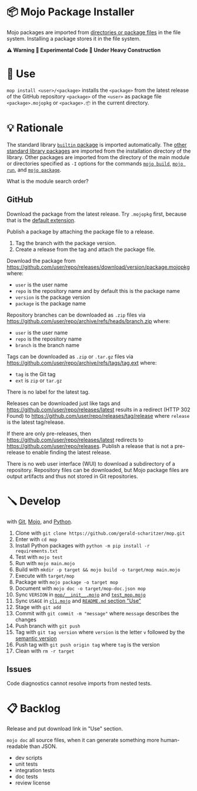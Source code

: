 # 📦 Mojo Package Installer

Mojo packages are imported from [directories or package files](https://docs.modular.com/mojo/manual/packages) in the file system.
Installing a package stores it in the file system.

**⚠️ Warning 🧪 Experimental Code 🚧 Under Heavy Construction**

# 🔌 Use

`mop install <user>/<package>` installs the `<package>` from the latest release of the GitHub repository `<package>` of the `<user>`
as package file `<package>.mojopkg` or `<package>.📦` in the current directory.

# 💡 Rationale

The standard library [`builtin` package](https://docs.modular.com/mojo/stdlib/builtin/) is imported automatically.
The [other standard library packages](https://docs.modular.com/mojo/stdlib/algorithm/functional/)
are imported from the installation directory of the library.
Other packages are imported from the directory of the main module
or directories specified as `-I` options for the commands
[`mojo build`](https://docs.modular.com/mojo/cli/build#-i-path),
[`mojo run`](https://docs.modular.com/mojo/cli/run#-i-path), and
[`mojo package`](https://docs.modular.com/mojo/cli/package#-i-path).

What is the module search order?

## GitHub

Download the package from the latest release.
Try `.mojopkg` first, because that is the [default extension](https://docs.modular.com/mojo/cli/package#-o-path).

Publish a package by attaching the package file to a release.

1. Tag the branch with the package version.
2. Create a release from the tag and attach the package file.

Download the package from https://github.com/user/repo/releases/download/version/package.mojopkg where:

- `user` is the user name
- `repo` is the repository name and by default this is the package name
- `version` is the package version
- `package` is the package name

Repository branches can be downloaded as `.zip` files via https://github.com/user/repo/archive/refs/heads/branch.zip where:

- `user` is the user name
- `repo` is the repository name
- `branch` is the branch name

Tags can be downloaded as `.zip` or `.tar.gz` files via https://github.com/user/repo/archive/refs/tags/tag.ext where:

- `tag` is the Git tag
- `ext` is `zip` or `tar.gz`

There is no label for the latest tag.

Releases can be downloaded just like tags and https://github.com/user/repo/releases/latest results in a redirect (HTTP 302 Found) to https://github.com/user/repo/releases/tag/release where `release` is the latest tag/release.

If there are only pre-releases, then https://github.com/user/repo/releases/latest redirects to https://github.com/user/repo/releases.
Publish a release that is not a pre-release to enable finding the latest release.

There is no web user interface (WUI) to download a subdirectory of a repository.
Repository files can be downloaded, but Mojo package files are output artifacts and thus not stored in Git repositories.

# 🪛 Develop

with [Git](https://git-scm.com/book),
[Mojo](https://docs.modular.com/mojo/manual/), and
[Python](https://docs.python.org/3/).

1. Clone with `git clone https://github.com/gerald-scharitzer/mop.git`
2. Enter with `cd mop`
3. Install Python packages with `python -m pip install -r requirements.txt`
4. Test with `mojo test`
5. Run with `mojo main.mojo`
6. Build with `mkdir -p target && mojo build -o target/mop main.mojo`
7. Execute with `target/mop`
8. Package with `mojo package -o target mop`
9. Document with `mojo doc -o target/mop-doc.json mop`
10. Sync `VERSION` in [`mop/__init__.mojo`](mop/__init__.mojo) and [`test_mop.mojo`](test_mop.mojo)
11. Sync `USAGE` in [`cli.mojo`](cli.mojo) and [`README.md` section "Use"](#-use)
12. Stage with `git add`
13. Commit with `git commit -m "message"` where `message` describes the changes
14. Push branch with `git push`
15. Tag with `git tag version` where
	`version` is the letter `v` followed by the [semantic version](https://semver.org/)
16. Push tag with `git push origin tag` where `tag` is the version
17. Clean with `rm -r target`

## Issues

Code diagnostics cannot resolve imports from nested tests.

# 📋 Backlog

Release and put download link in "Use" section.

`mojo doc` all source files, when it can generate something more human-readable than JSON.

- dev scripts
- unit tests
- integration tests
- doc tests
- review license
